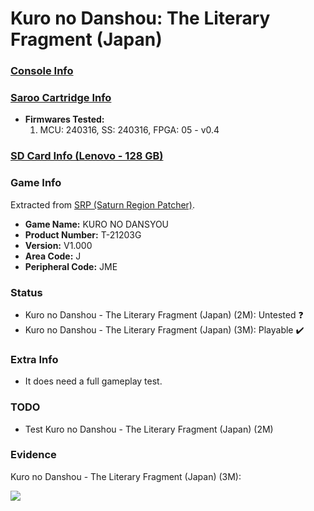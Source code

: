 # Kuro no Danshou: The Literary Fragment (Japan)

### [Console Info](../../../../../Info/Consoles/VA13/README.md)

### [Saroo Cartridge Info](../../../../../Info/Cartridges/RetroGameParadiseStore/1.32F/README.md)

- <b>Firmwares Tested:</b>
  1. MCU: 240316, SS: 240316, FPGA: 05 - v0.4

### [SD Card Info (Lenovo - 128 GB)](../../../../../Info/SdCards/Lenovo/128GB/fat32/README.md)

### Game Info

Extracted from [SRP (Saturn Region Patcher)](https://segaxtreme.net/resources/saturn-region-patcher.81/download).

- <b>Game Name:</b> KURO NO DANSYOU
- <b>Product Number:</b> T-21203G
- <b>Version:</b> V1.000
- <b>Area Code:</b> J
- <b>Peripheral Code:</b> JME

### Status

- Kuro no Danshou - The Literary Fragment (Japan) (2M): Untested :question:
- Kuro no Danshou - The Literary Fragment (Japan) (3M): Playable :heavy_check_mark:

### Extra Info

- It does need a full gameplay test.

### TODO

- Test Kuro no Danshou - The Literary Fragment (Japan) (2M)

### Evidence

Kuro no Danshou - The Literary Fragment (Japan) (3M):

[![](https://img.youtube.com/vi/fnywDECN7kI/0.jpg)](https://www.youtube.com/watch?v=fnywDECN7kI)

